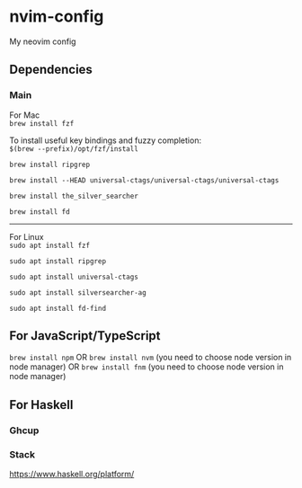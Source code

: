 # nvim-config
My neovim config

## Dependencies
### Main
For Mac<br/>
```brew install fzf```

To install useful key bindings and fuzzy completion:<br/>
```$(brew --prefix)/opt/fzf/install```

```brew install ripgrep```

```brew install --HEAD universal-ctags/universal-ctags/universal-ctags```

```brew install the_silver_searcher```

```brew install fd```

---

For Linux<br/>
```sudo apt install fzf```

```sudo apt install ripgrep```

```sudo apt install universal-ctags```

```sudo apt install silversearcher-ag```

```sudo apt install fd-find```

## For JavaScript/TypeScript
```brew install npm```
OR
```brew install nvm``` (you need to choose node version in node manager)
OR
```brew install fnm``` (you need to choose node version in node manager)

## For Haskell
### Ghcup
### Stack
https://www.haskell.org/platform/

